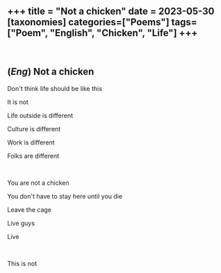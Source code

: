+++
title = "Not a chicken"
date = 2023-05-30
[taxonomies]
categories=["Poems"]
tags=["Poem", "English", "Chicken", "Life"]
+++
---
<br>

## (*Eng*) Not a chicken

Don't think life should be like this

It is not

Life outside is different

Culture is different

Work is different

Folks are different

<br>

You are not a chicken

You don't have to stay here until you die

Leave the cage

Live guys

Live

<br>

This is not
